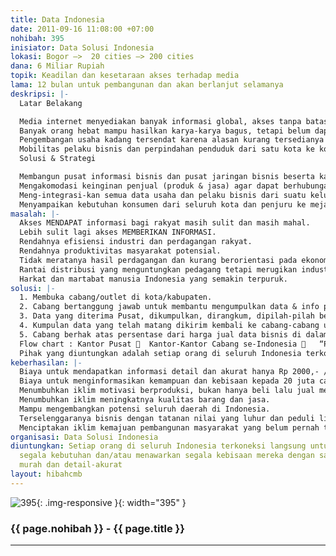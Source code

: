 ```yaml
---
title: Data Indonesia
date: 2011-09-16 11:08:00 +07:00
nohibah: 395
inisiator: Data Solusi Indonesia
lokasi: Bogor –>  20 cities –> 200 cities
dana: 6 Miliar Rupiah
topik: Keadilan dan kesetaraan akses terhadap media
lama: 12 bulan untuk pembangunan dan akan berlanjut selamanya
deskripsi: |-
  Latar Belakang

  Media internet menyediakan banyak informasi global, akses tanpa batas ruang dan waktu. Tetapi ternyata masih banyak kebutuhan akan informasi yang belum terjawab disana, searching berjam-jam pun belum menemukannya karena memang tidak ada disana, media global ini tidak fokus pada detail titik yang dibutuhkan.
  Banyak orang hebat mampu hasilkan karya-karya bagus, tetapi belum dapat terpasarkan, karena belum ada model pemasaran yang tertuju langsung pada calon pembeli.
  Pengembangan usaha kadang tersendat karena alasan kurang tersedianya SDM yang mampu, padahal di sekitarnya banyak potensi yang mampu. Mengapa ?  Karena belum ada media yang mempertemukan mereka.
  Mobilitas pelaku bisnis dan perpindahan penduduk dari satu kota ke kota lain yang tinggi, menuntut ketersediaan informasi instan dimanapun mereka berada.
  Solusi & Strategi

  Membangun pusat informasi bisnis dan pusat jaringan bisnis beserta kajiannya.
  Mengakomodasi keinginan penjual (produk & jasa) agar dapat berhubungan langsung dengan konsumen pemakai, dan keinginan konsumen agar dapat membeli langsung dari pembuat.
  Meng-integrasi-kan semua data usaha dan pelaku bisnis dari suatu kelurahan/kecamatan di pelosok negri ke seluruh kecamatan dan kota di seluruh Indonesia secara “in line”.
  Menyampaikan kebutuhan konsumen dari seluruh kota dan penjuru ke meja pelaku usaha di seluruh pelosok negri, masing-masing hanya pada bidang yang digelutinya.
masalah: |-
  Akses MENDAPAT informasi bagi rakyat masih sulit dan masih mahal.
  Lebih sulit lagi akses MEMBERIKAN INFORMASI.
  Rendahnya efisiensi industri dan perdagangan rakyat.
  Rendahnya produktivitas masyarakat potensial.
  Tidak meratanya hasil perdagangan dan kurang berorientasi pada ekonomi masyarakat.
  Rantai distribusi yang menguntungkan pedagang tetapi merugikan industri rakyat.
  Harkat dan martabat manusia Indonesia yang semakin terpuruk.
solusi: |-
  1. Membuka cabang/outlet di kota/kabupaten.
  2. Cabang bertanggung jawab untuk membantu mengumpulkan data & info produk dari produsen/penjual dan mendata kebutuhan konsumen untuk disampaikan ke Pusat.
  3. Data yang diterima Pusat, dikumpulkan, dirangkum, dipilah-pilah berdasarkan jenis, kategori lalu dianalisa sehingga menjadi data siap pakai.
  4. Kumpulan data yang telah matang dikirim kembali ke cabang-cabang untuk distribusikan ke ‘Peminat”.
  5. Cabang berhak atas persentase dari harga jual data bisnis di dalam arealnya.
  Flow chart : Kantor Pusat   Kantor-Kantor Cabang se-Indonesia    “Peminat”   Kantor Cabang   Kantor Pusat   diolah   Kantor-Kantor Cabang   “Peminat”. Dilanjutkan dengan menyusun peta bisnis daerah, misalnya : dimana sentra produksi ikan lele (dengan analisa rasa gurih) di Kab.Bogor dan berapa harga /kg. Lalu menyusun info penting daerah se Indonesia.
  Pihak yang diuntungkan adalah setiap orang di seluruh Indonesia terkoneksi langsung untuk saling mencari segala kebutuhan dan/atau menawarkan segala kebisaan mereka dengan sangat mudah, murah dan detail-akurat
keberhasilan: |-
  Biaya untuk mendapatkan informasi detail dan akurat hanya Rp 2000,- / info
  Biaya untuk menginformasikan kemampuan dan kebisaan kepada 20 juta calon pembeli hanya Rp 2000,- / info
  Menumbuhkan iklim motivasi berproduksi, bukan hanya beli lalu jual mencari untung.
  Menumbuhkan iklim meningkatnya kualitas barang dan jasa.
  Mampu mengembangkan potensi seluruh daerah di Indonesia.
  Terselenggaranya bisnis dengan tatanan nilai yang luhur dan peduli lingkungan.
  Menciptakan iklim kemajuan pembangunan masyarakat yang belum pernah terjadi, dan menyentuh strata rakyat terkecil.
organisasi: Data Solusi Indonesia
diuntungkan: Setiap orang di seluruh Indonesia terkoneksi langsung untuk saling mencari
  segala kebutuhan dan/atau menawarkan segala kebisaan mereka dengan sangat mudah,
  murah dan detail-akurat
layout: hibahcmb
---
```


![395](/static/img/hibahcmb/395.png){: .img-responsive }{: width="395" }

### {{ page.nohibah }} - {{ page.title }}

---
